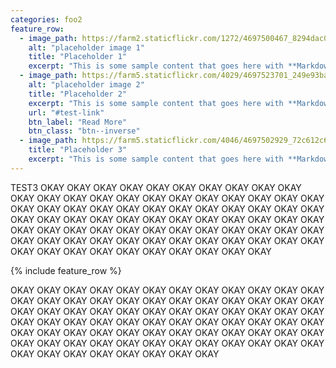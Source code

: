 ```yaml
---
categories: foo2
feature_row:
  - image_path: https://farm2.staticflickr.com/1272/4697500467_8294dac099_q.jpg
    alt: "placeholder image 1"
    title: "Placeholder 1"
    excerpt: "This is some sample content that goes here with **Markdown** formatting."
  - image_path: https://farm5.staticflickr.com/4029/4697523701_249e93ba23_q.jpg
    alt: "placeholder image 2"
    title: "Placeholder 2"
    excerpt: "This is some sample content that goes here with **Markdown** formatting."
    url: "#test-link"
    btn_label: "Read More"
    btn_class: "btn--inverse"
  - image_path: https://farm5.staticflickr.com/4046/4697502929_72c612c636_q.jpg
    title: "Placeholder 3"
    excerpt: "This is some sample content that goes here with **Markdown** formatting."
---
```

TEST3
OKAY OKAY OKAY OKAY OKAY OKAY OKAY OKAY OKAY OKAY OKAY OKAY OKAY OKAY OKAY OKAY OKAY OKAY OKAY OKAY OKAY OKAY OKAY OKAY OKAY OKAY OKAY OKAY OKAY OKAY OKAY OKAY OKAY OKAY OKAY OKAY OKAY OKAY OKAY OKAY
OKAY OKAY OKAY OKAY OKAY OKAY OKAY OKAY OKAY OKAY OKAY OKAY OKAY OKAY OKAY OKAY OKAY OKAY OKAY OKAY OKAY OKAY OKAY OKAY OKAY OKAY OKAY OKAY OKAY OKAY OKAY OKAY OKAY OKAY OKAY OKAY OKAY OKAY OKAY OKAY

{% include feature_row %}

OKAY OKAY OKAY OKAY OKAY OKAY OKAY OKAY OKAY OKAY OKAY OKAY OKAY OKAY OKAY OKAY OKAY OKAY OKAY OKAY OKAY OKAY OKAY OKAY OKAY OKAY OKAY OKAY OKAY OKAY OKAY OKAY OKAY OKAY OKAY OKAY OKAY OKAY OKAY OKAY
OKAY OKAY OKAY OKAY OKAY OKAY OKAY OKAY OKAY OKAY OKAY OKAY OKAY OKAY OKAY OKAY OKAY OKAY OKAY OKAY OKAY OKAY OKAY OKAY OKAY OKAY OKAY OKAY OKAY OKAY OKAY OKAY OKAY OKAY OKAY OKAY OKAY OKAY OKAY OKAY

